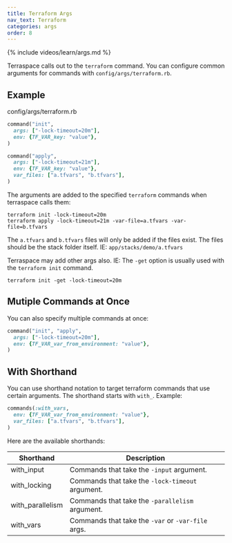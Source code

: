 ```yaml
---
title: Terraform Args
nav_text: Terraform
categories: args
order: 8
---
```


{% include videos/learn/args.md %}

Terraspace calls out to the `terraform` command. You can configure common arguments for commands with `config/args/terraform.rb`.

## Example

config/args/terraform.rb

```ruby
command("init",
  args: ["-lock-timeout=20m"],
  env: {TF_VAR_key: "value"},
)

command("apply",
  args: ["-lock-timeout=21m"],
  env: {TF_VAR_key: "value"},
  var_files: ["a.tfvars", "b.tfvars"],
)
```

The arguments are added to the specified `terraform` commands when terraspace calls them:

    terraform init -lock-timeout=20m
    terraform apply -lock-timeout=21m -var-file=a.tfvars -var-file=b.tfvars

The `a.tfvars` and `b.tfvars` files will only be added if the files exist. The files should be the stack folder itself. IE: `app/stacks/demo/a.tfvars`

Terraspace may add other args also. IE: The `-get` option is usually used with the `terraform init` command.

    terraform init -get -lock-timeout=20m

## Mutiple Commands at Once

You can also specify multiple commands at once:

```ruby
command("init", "apply",
  args: ["-lock-timeout=20m"],
  env: {TF_VAR_var_from_environment: "value"},
)
```

## With Shorthand

You can use shorthand notation to target terraform commands that use certain arguments. The shorthand starts with `with_`.  Example:

```ruby
commands(:with_vars,
  env: {TF_VAR_var_from_environment: "value"},
  var_files: ["a.tfvars", "b.tfvars"],
)
```

Here are the available shorthands:

Shorthand | Description
--- | ---
with_input | Commands that take the `-input` argument.
with_locking | Commands that take the `-lock-timeout` argument.
with_parallelism | Commands that take the `-parallelism` argument.
with_vars | Commands that take the `-var` or `-var-file` args.
